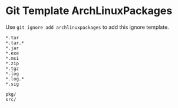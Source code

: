 Git Template ArchLinuxPackages
===

Use `git ignore add archlinuxpackages` to add this ignore template.

```
*.tar
*.tar.*
*.jar
*.exe
*.msi
*.zip
*.tgz
*.log
*.log.*
*.sig

pkg/
src/
```
